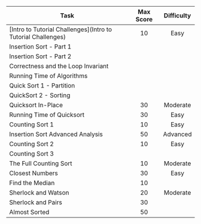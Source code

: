 | Task | Max Score | Difficulty |
|---|:---:|:---:|
| [Intro to Tutorial Challenges](Intro to Tutorial Challenges) | 10 | Easy
| Insertion Sort - Part 1
| Insertion Sort - Part 2
| Correctness and the Loop Invariant
| Running Time of Algorithms
| Quick Sort 1 - Partition
| QuickSort 2 - Sorting
| Quicksort In-Place | 30 | Moderate
| Running Time of Quicksort | 30 | Easy
| Counting Sort 1 | 10 | Easy
| Insertion Sort Advanced Analysis | 50 | Advanced
| Counting Sort 2 | 10 | Easy
| Counting Sort 3
| The Full Counting Sort | 10 | Moderate
| Closest Numbers | 30 | Easy
| Find the Median | 10
| Sherlock and Watson | 20 | Moderate
| Sherlock and Pairs | 30
| Almost Sorted | 50